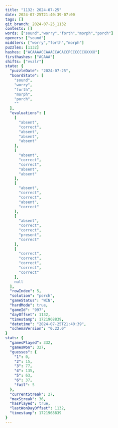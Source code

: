 ```yaml
---
title: "1132: 2024-07-25"
date: 2024-07-25T21:40:39-07:00
tags: []
git_branch: 2024-07-25_1132
contests: []
words: ["sound","worry","forth","morph","porch"]
openers: ["sound"]
middlers: ["worry","forth","morph"]
puzzles: [1132]
hashes: ["ACAAAACCAAACCACACCPCCCCCCXXXXX"]
firsthashes: ["ACAAA"]
shifts: ["vvzlr"]
state: {
  "puzzleDate": "2024-07-25",
  "boardState": [
    "sound",
    "worry",
    "forth",
    "morph",
    "porch",
    ""
  ],
  "evaluations": [
    [
      "absent",
      "correct",
      "absent",
      "absent",
      "absent"
    ],
    [
      "absent",
      "correct",
      "correct",
      "absent",
      "absent"
    ],
    [
      "absent",
      "correct",
      "correct",
      "absent",
      "correct"
    ],
    [
      "absent",
      "correct",
      "correct",
      "present",
      "correct"
    ],
    [
      "correct",
      "correct",
      "correct",
      "correct",
      "correct"
    ],
    null
  ],
  "rowIndex": 5,
  "solution": "porch",
  "gameStatus": "WIN",
  "hardMode": true,
  "gameId": "997",
  "dayOffset": 1132,
  "timestamp": 1721968839,
  "datetime": "2024-07-25T21:40:39",
  "schemaVersion": "0.22.0"
}
stats: {
  "gamesPlayed": 332,
  "gamesWon": 327,
  "guesses": {
    "1": 0,
    "2": 15,
    "3": 77,
    "4": 135,
    "5": 63,
    "6": 37,
    "fail": 5
  },
  "currentStreak": 27,
  "maxStreak": 36,
  "hasPlayed": true,
  "lastWonDayOffset": 1132,
  "timestamp": 1721968839
}
---
```

<!-- more -->
